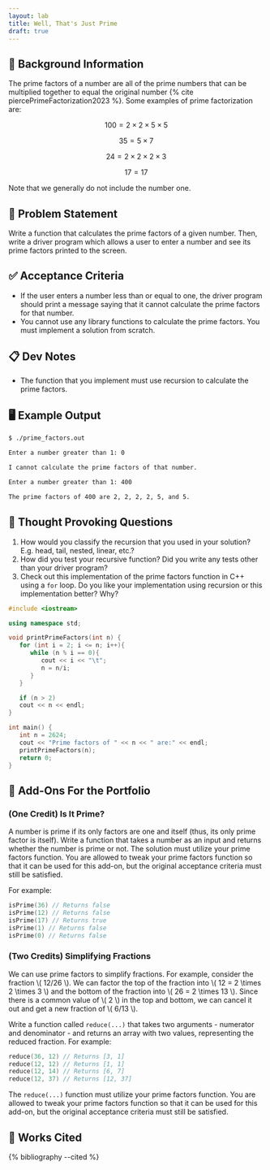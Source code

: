 ```yaml
---
layout: lab
title: Well, That's Just Prime
draft: true
---
```


## 🔖 Background Information

The prime factors of a number are all of the prime numbers that can be multiplied together to equal the original number {% cite piercePrimeFactorization2023 %}. Some examples of prime factorization are:

$$
100 = 2 \times 2 \times 5 \times 5
$$

$$
35 = 5 \times 7
$$

$$
24 = 2 \times 2 \times 2 \times 3
$$

$$
17 = 17
$$

Note that we generally do not include the number one.

## 🎯 Problem Statement

Write a function that calculates the prime factors of a given number. Then, write a driver program which allows a user to enter a number and see its prime factors printed to the screen.

## ✅ Acceptance Criteria

* If the user enters a number less than or equal to one, the driver program should print a message saying that it cannot calculate the prime factors for that number.
* You cannot use any library functions to calculate the prime factors. You must implement a solution from scratch.

## 📋 Dev Notes

* The function that you implement must use recursion to calculate the prime factors.

## 🖥️ Example Output

```bash
$ ./prime_factors.out

Enter a number greater than 1: 0

I cannot calculate the prime factors of that number.

Enter a number greater than 1: 400

The prime factors of 400 are 2, 2, 2, 2, 5, and 5.
```

## 📝 Thought Provoking Questions

1. How would you classify the recursion that you used in your solution? E.g. head, tail, nested, linear, etc.?
2. How did you test your recursive function? Did you write any tests other than your driver program?
3. Check out this implementation of the prime factors function in C++ using a `for` loop. Do you like your implementation using recursion or this implementation better? Why?

```cpp
#include <iostream>

using namespace std;

void printPrimeFactors(int n) {
   for (int i = 2; i <= n; i++){
      while (n % i == 0){
         cout << i << "\t";
         n = n/i;
      }
   }

   if (n > 2)
   cout << n << endl;
}

int main() {
   int n = 2624;
   cout << "Prime factors of " << n << " are:" << endl;
   printPrimeFactors(n);
   return 0;
}
```

## 💼 Add-Ons For the Portfolio

### (One Credit) Is It Prime?

A number is prime if its only factors are one and itself (thus, its only prime factor is itself). Write a function that takes a number as an input and returns whether the number is prime or not. The solution must utilize your prime factors function. You are allowed to tweak your prime factors function so that it can be used for this add-on, but the original acceptance criteria must still be satisfied.

For example:

```cpp
isPrime(36) // Returns false
isPrime(12) // Returns false
isPrime(17) // Returns true
isPrime(1) // Returns false
isPrime(0) // Returns false
```

### (Two Credits) Simplifying Fractions

We can use prime factors to simplify fractions. For example, consider the fraction \\( 12/26 \\). We can factor the top of the fraction into \\( 12 = 2 \times 2 \times 3 \\) and the bottom of the fraction into \\( 26 = 2 \times 13 \\). Since there is a common value of \\( 2 \\) in the top and bottom, we can cancel it out and get a new fraction of \\( 6/13 \\).

Write a function called `reduce(...)` that takes two arguments - numerator and denominator - and returns an array with two values, representing the reduced fraction. For example:

```cpp
reduce(36, 12) // Returns [3, 1]
reduce(12, 12) // Returns [1, 1]
reduce(12, 14) // Returns [6, 7]
reduce(12, 37) // Returns [12, 37]
```

The `reduce(...)` function must utilize your prime factors function. You are allowed to tweak your prime factors function so that it can be used for this add-on, but the original acceptance criteria must still be satisfied.

## 📘 Works Cited

{% bibliography --cited %}

